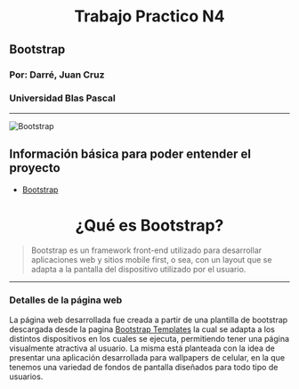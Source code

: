 ﻿

#  <center>Trabajo Practico N4
##  Bootstrap
### Por: Darré, Juan Cruz
### Universidad Blas Pascal 
---
![Bootstrap](https://serv3.raiolanetworks.es/blog/wp-content/uploads/bootstrap-social-share.png)


## Información básica para poder entender el proyecto

 - [Bootstrap](https://getbootstrap.com/)  

# <center> ¿Qué es Bootstrap?       

>Bootstrap es un framework front-end utilizado para desarrollar aplicaciones web y sitios mobile first, o sea, con un layout que se adapta a la pantalla del dispositivo utilizado por el usuario.
---
### Detalles de la página web
La página web desarrollada fue creada a partir de una plantilla de bootstrap descargada desde la pagina [Bootstrap Templates](https://startbootstrap.com/themes) la cual se adapta a los distintos dispositivos en los cuales se ejecuta, permitiendo tener una página visualmente atractiva al usuario. 
La misma está planteada con la idea de presentar una aplicación desarrollada para wallpapers de celular, en la que tenemos una variedad de fondos de pantalla diseñados para todo tipo de usuarios.
